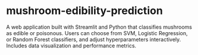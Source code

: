 # mushroom-edibility-prediction
A web application built with Streamlit and Python that classifies mushrooms as edible or poisonous. Users can choose from SVM, Logistic Regression, or Random Forest classifiers, and adjust hyperparameters interactively. Includes data visualization and performance metrics.
